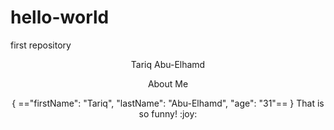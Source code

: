 # hello-world
first repository
<header>Tariq Abu-Elhamd</haeder>
<p>About Me</p>
<p>
{
 =="firstName": "Tariq",
  "lastName": "Abu-Elhamd",
  "age": "31"==
  }
  That is so funny! :joy:
 </p>
 
